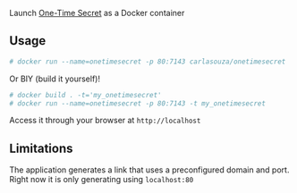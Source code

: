 Launch [One-Time Secret](http://onetimesecret.com) as a Docker container

## Usage

```bash
# docker run --name=onetimesecret -p 80:7143 carlasouza/onetimesecret
```

Or BIY (build it yourself)!

```bash
# docker build . -t='my_onetimesecret'
# docker run --name=onetimesecret -p 80:7143 -t my_onetimesecret
```

Access it through your browser at `http://localhost`

## Limitations

The application generates a link that uses a preconfigured domain and port. Right now it is only generating using `localhost:80`
